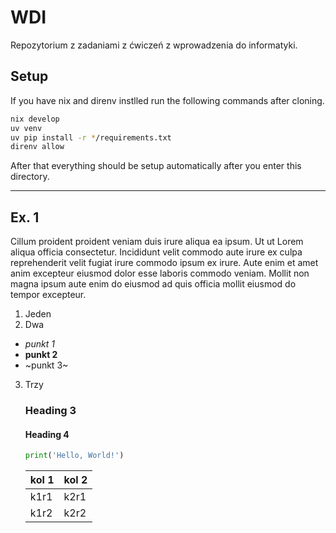 # WDI

Repozytorium z zadaniami z ćwiczeń z wprowadzenia do informatyki.

## Setup

If you have nix and direnv instlled run the following commands after cloning.

```sh
nix develop
uv venv
uv pip install -r */requirements.txt
direnv allow
```

After that everything should be setup automatically after you enter this directory.

---

## Ex. 1

Cillum proident proident veniam duis irure aliqua ea ipsum. Ut ut Lorem aliqua officia consectetur. Incididunt velit commodo aute irure ex culpa reprehenderit velit fugiat irure commodo ipsum ex irure. Aute enim et amet anim excepteur eiusmod dolor esse laboris commodo veniam. Mollit non magna ipsum aute enim do eiusmod ad quis officia mollit eiusmod do tempor excepteur.

1. Jeden
2. Dwa
 - *punkt 1*
 - **punkt 2**
 - ~punkt 3~
3. Trzy

   ### Heading 3

   #### Heading 4

   ```py
   print('Hello, World!')
   ```

   | kol 1 | kol 2 |
   | ----- | ----- |
   | k1r1  | k2r1  |
   | k1r2  | k2r2  |
